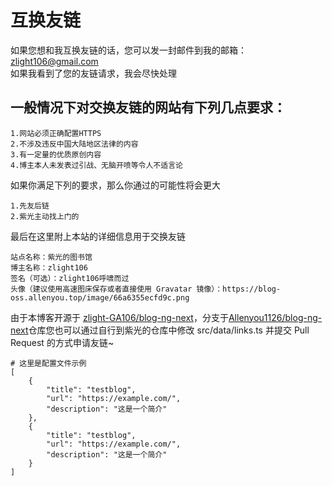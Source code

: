 # 互换友链    
如果您想和我互换友链的话，您可以发一封邮件到我的邮箱：zlight106@gmail.com   
如果我看到了您的友链请求，我会尽快处理     

## 一般情况下对交换友链的网站有下列几点要求：      
```````
1.网站必须正确配置HTTPS
2.不涉及违反中国大陆地区法律的内容
3.有一定量的优质原创内容
4.博主本人未发表过引战、无脑开喷等令人不适言论    
```````
如果你满足下列的要求，那么你通过的可能性将会更大    
````````
1.先友后链
2.紫光主动找上门的
````````
最后在这里附上本站的详细信息用于交换友链    
```````
站点名称：紫光的图书馆
博主名称：zlight106 
签名（可选）：zlight106呼啸而过
头像（建议使用高速图床保存或者直接使用 Gravatar 镜像）：https://blog-oss.allenyou.top/image/66a6355ecfd9c.png
````````
由于本博客开源于 [zlight-GA106/blog-ng-next](https://github.com/zlight-GA106/blog-ng-next)，分支于[Allenyou1126/blog-ng-next](https://github.com/zlight-GA106/blog-ng-next)仓库您也可以通过自行到紫光的仓库中修改 src/data/links.ts 并提交 Pull Request 的方式申请友链~ 
``````````
# 这里是配置文件示例 
[
	{
		"title": "testblog",
		"url": "https://example.com/",
		"description": "这是一个简介"
	},
	{
		"title": "testblog",
		"url": "https://example.com/",
		"description": "这是一个简介"
	}
]
``````````